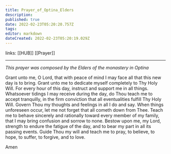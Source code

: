 ```yaml
---
title: Prayer_of_Optina_Elders
description: 
published: true
date: 2022-02-23T05:20:20.757Z
tags: 
editor: markdown
dateCreated: 2022-02-23T05:20:19.029Z
---
```


links: [[HUB]] [[Prayer]]

---
*This prayer was composed by the Elders of the monastery in Optina*
    
Grant unto me, O Lord, that with peace of mind I may face all that this new day is to bring. Grant unto me to dedicate myself completely to Thy Holy Will. For every hour of this day, instruct and support me in all things. Whatsoever tidings I may receive during the day, do Thou teach me to accept tranquilly, in the firm conviction that all eventualities fulfill Thy Holy Will. Govern Thou my thoughts and feelings in all I do and say. When things unforeseen occur, let me not forget that all cometh down from Thee. Teach me to behave sincerely and rationally toward every member of my family, that I may bring confusion and sorrow to none. Bestow upon me, my Lord, strength to endure the fatigue of the day, and to bear my part in all its passing events. Guide Thou my will and teach me to pray, to believe, to hope, to suffer, to forgive, and to love.

Amen
